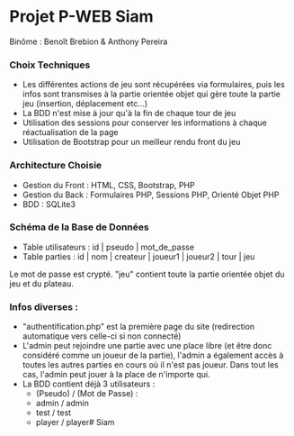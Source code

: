 # Projet P-WEB Siam
Binôme : Benoît Brebion & Anthony Pereira

### Choix Techniques
- Les différentes actions de jeu sont récupérées via formulaires, puis les infos sont transmises à la partie orientée objet qui gère toute la partie jeu (insertion, déplacement etc...)
- La BDD n'est mise à jour qu'à la fin de chaque tour de jeu
- Utilisation des sessions pour conserver les informations à chaque réactualisation de la page
- Utilisation de Bootstrap pour un meilleur rendu front du jeu

### Architecture Choisie
- Gestion du Front : HTML, CSS, Bootstrap, PHP
- Gestion du Back : Formulaires PHP, Sessions PHP, Orienté Objet PHP
- BDD : SQLite3

### Schéma de la Base de Données
- Table utilisateurs : id | pseudo | mot_de_passe
- Table parties : id | nom | createur | joueur1 | joueur2 | tour | jeu

Le mot de passe est crypté. "jeu" contient toute la partie orientée objet du jeu et du plateau.

### Infos diverses :
- "authentification.php" est la première page du site (redirection automatique vers celle-ci si non connecté)
- L'admin peut rejoindre une partie avec une place libre (et être donc considéré comme un joueur de la partie), l'admin a également accès à toutes les autres parties en cours où il n'est pas joueur. Dans tout les cas, l'admin peut jouer à la place de n'importe qui.
- La BDD contient déjà 3 utilisateurs :
    - (Pseudo) / (Mot de Passe) :
    - admin / admin
    - test / test
    - player / player# Siam
